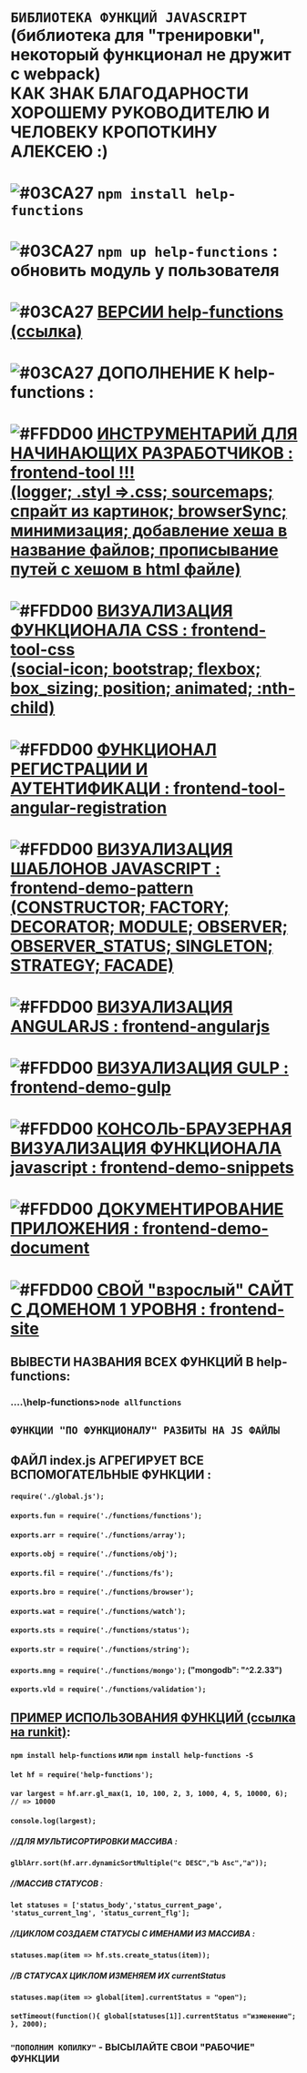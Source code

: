 # `БИБЛИОТЕКА ФУНКЦИЙ JAVASCRIPT` </br>(библиотека для "тренировки", некоторый функционал не дружит с webpack)</br>КАК ЗНАК БЛАГОДАРНОСТИ ХОРОШЕМУ РУКОВОДИТЕЛЮ И ЧЕЛОВЕКУ КРОПОТКИНУ АЛЕКСЕЮ :)

# ![#03CA27](https://placehold.it/20/c5f015/000000?text='') `npm install help-functions`
# ![#03CA27](https://placehold.it/20/c5f015/000000?text='') `npm up help-functions` : обновить модуль у пользователя
# ![#03CA27](https://placehold.it/20/c5f015/000000?text='') [ВЕРСИИ help-functions (ссылка)](https://github.com/vlad-74/help-functions/blob/master/version.md)
# ![#03CA27](https://placehold.it/20/c5f015/000000?text='') ДОПОЛНЕНИЕ К help-functions :
# ![#FFDD00](https://placehold.it/20/FFDD00/000000?text='') [ИНСТРУМЕНТАРИЙ ДЛЯ НАЧИНАЮЩИХ РАЗРАБОТЧИКОВ : frontend-tool !!! </br> (logger; .styl =>.css; sourcemaps; спрайт из картинок; browserSync; минимизация; добавление хеша в название файлов; прописывание путей с хешом в html файле)](https://github.com/vlad-74/frontend-tool)
# ![#FFDD00](https://placehold.it/20/FFDD00/000000?text='') [ВИЗУАЛИЗАЦИЯ ФУНКЦИОНАЛА CSS : frontend-tool-css </br> (social-icon; bootstrap; flexbox; box_sizing; position; animated; :nth-child)](https://github.com/vlad-74/frontend-tool-css)
# ![#FFDD00](https://placehold.it/20/FFDD00/000000?text='') [ФУНКЦИОНАЛ РЕГИСТРАЦИИ И АУТЕНТИФИКАЦИ : frontend-tool-angular-registration](https://github.com/vlad-74/frontend-tool-angular-registration)
# ![#FFDD00](https://placehold.it/20/FFDD00/000000?text='') [ВИЗУАЛИЗАЦИЯ ШАБЛОНОВ JAVASCRIPT : frontend-demo-pattern </br> (CONSTRUCTOR; FACTORY; DECORATOR; MODULE; OBSERVER; OBSERVER_STATUS; SINGLETON; STRATEGY; FACADE)](https://github.com/vlad-74/frontend-demo-pattern)
# ![#FFDD00](https://placehold.it/20/FFDD00/000000?text='') [ВИЗУАЛИЗАЦИЯ ANGULARJS : frontend-angularjs](https://github.com/vlad-74/frontend-angularjs)
# ![#FFDD00](https://placehold.it/20/FFDD00/000000?text='') [ВИЗУАЛИЗАЦИЯ GULP : frontend-demo-gulp](https://github.com/vlad-74/frontend-demo-gulp)
# ![#FFDD00](https://placehold.it/20/FFDD00/000000?text='') [КОНСОЛЬ-БРАУЗЕРНАЯ ВИЗУАЛИЗАЦИЯ ФУНКЦИОНАЛА javascript : frontend-demo-snippets](https://github.com/vlad-74/frontend-demo-snippets)
# ![#FFDD00](https://placehold.it/20/FFDD00/000000?text='') [ДОКУМЕНТИРОВАНИЕ ПРИЛОЖЕНИЯ : frontend-demo-document](https://github.com/vlad-74/frontend-demo-document)
# ![#FFDD00](https://placehold.it/20/FFDD00/000000?text='') [СВОЙ "взрослый" САЙТ С ДОМЕНОМ 1 УРОВНЯ : frontend-site](https://github.com/vlad-74/frontend-site)

## ВЫВЕСТИ НАЗВАНИЯ ВСЕХ ФУНКЦИЙ В help-functions:
### ....\help-functions>`node allfunctions`

## `ФУНКЦИИ "ПО ФУНКЦИОНАЛУ" РАЗБИТЫ НА JS ФАЙЛЫ`
## ФАЙЛ index.js АГРЕГИРУЕТ ВСЕ ВСПОМОГАТЕЛЬНЫЕ ФУНКЦИИ :
#### `require('./global.js');`
#### `exports.fun = require('./functions/functions');`
#### `exports.arr = require('./functions/array'); `
#### `exports.obj = require('./functions/obj');`
#### `exports.fil = require('./functions/fs');`
#### `exports.bro = require('./functions/browser');`
#### `exports.wat = require('./functions/watch'); `
#### `exports.sts = require('./functions/status');`
#### `exports.str = require('./functions/string');`
#### `exports.mng = require('./functions/mongo');` ("mongodb": "^2.2.33") 
#### `exports.vld = require('./functions/validation');`

## [ПРИМЕР ИСПОЛЬЗОВАНИЯ ФУНКЦИЙ (ссылка на runkit)](https://npm.runkit.com/help-functions):
#### `npm install help-functions` или `npm install help-functions -S`
#### `let hf = require('help-functions');`

#### `var largest = hf.arr.gl_max(1, 10, 100, 2, 3, 1000, 4, 5, 10000, 6); // => 10000`
#### `console.log(largest);`

##### //ДЛЯ МУЛЬТИСОРТИРОВКИ МАССИВА :
#### `glblArr.sort(hf.arr.dynamicSortMultiple("c DESC","b Asc","a"));`

##### //МАССИВ СТАТУСОВ :
#### `let statuses = ['status_body','status_current_page', 'status_current_lng', 'status_current_flg'];`
##### //ЦИКЛОМ СОЗДАЕМ СТАТУСЫ С ИМЕНАМИ ИЗ МАССИВА :
#### `statuses.map(item => hf.sts.create_status(item));` 
##### //В СТАТУСАХ ЦИКЛОМ ИЗМЕНЯЕМ ИХ currentStatus
#### `statuses.map(item => global[item].currentStatus = "open");`
#### `setTimeout(function(){ global[statuses[1]].currentStatus ="изменение"; }, 2000);`


### `"ПОПОЛНИМ КОПИЛКУ"` - ВЫСЫЛАЙТЕ СВОИ "РАБОЧИЕ" ФУНКЦИИ